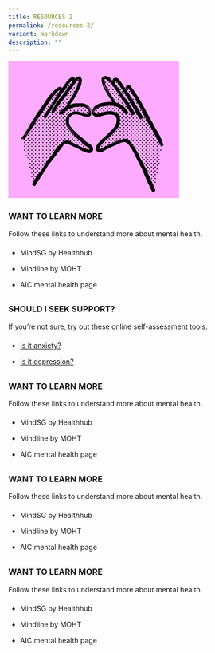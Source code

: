 ```yaml
---
title: RESOURCES 2
permalink: /resources-2/
variant: markdown
description: ""
---
```

![](/images/Webpage%20assets/resources_hero.png)

### **WANT TO LEARN MORE**
<p style="margin-top:0px;">Follow these links to understand more about mental health.</p>
<ul style="margin-top:0px;margin-bottom:0px;line-height:2rem">
<li style="margin-top:0px;margin-bottom:0px;line-height:2rem">MindSG by Healthhub</li>
<li style="margin-top:0px;margin-bottom:0px;line-height:2rem">Mindline by MOHT</li>
<li style="margin-top:0px;margin-bottom:0px;line-height:2rem">AIC mental health page</li>
</ul>

### **SHOULD I SEEK SUPPORT?**
<p style="margin-top:0px;">If you’re not sure, try out these online self-assessment tools.</p>
<ul style="margin-top:0px;margin-bottom:0px;line-height:2rem">
	<li style="margin-top:0px;margin-bottom:0px;line-height:2rem"><a href="https://placehold.co/600?text=placeholder\nis+it+anxiety?">Is it anxiety?</a></li>
<li style="margin-top:0px;margin-bottom:0px;line-height:2rem"><a href="https://placehold.co/600?text=placeholder\nis+it+depression?">Is it depression?</a></li>
</ul>

### **WANT TO LEARN MORE**
<p style="margin-top:0px;">Follow these links to understand more about mental health.</p>
<ul style="margin-top:0px;margin-bottom:0px;line-height:2rem">
<li style="margin-top:0px;margin-bottom:0px;line-height:2rem">MindSG by Healthhub</li>
<li style="margin-top:0px;margin-bottom:0px;line-height:2rem">Mindline by MOHT</li>
<li style="margin-top:0px;margin-bottom:0px;line-height:2rem">AIC mental health page</li>
</ul>


### **WANT TO LEARN MORE**
<p style="margin-top:0px;">Follow these links to understand more about mental health.</p>
<ul style="margin-top:0px;margin-bottom:0px;line-height:2rem">
<li style="margin-top:0px;margin-bottom:0px;line-height:2rem">MindSG by Healthhub</li>
<li style="margin-top:0px;margin-bottom:0px;line-height:2rem">Mindline by MOHT</li>
<li style="margin-top:0px;margin-bottom:0px;line-height:2rem">AIC mental health page</li>
</ul>

### **WANT TO LEARN MORE**
<p style="margin-top:0px;">Follow these links to understand more about mental health.</p>
<ul style="margin-top:0px;margin-bottom:0px;line-height:2rem">
<li style="margin-top:0px;margin-bottom:0px;line-height:2rem">MindSG by Healthhub</li>
<li style="margin-top:0px;margin-bottom:0px;line-height:2rem">Mindline by MOHT</li>
<li style="margin-top:0px;margin-bottom:0px;line-height:2rem">AIC mental health page</li>
</ul>